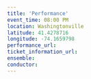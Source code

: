 ```yaml
---
title: 'Performance'
event_time: 08:00 PM
location: Washingtonville
latitude: 41.4278716
longitude: -74.1659798
performance_url:
ticket_information_url:
ensemble:
conductor:
---
```

